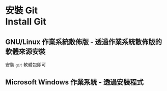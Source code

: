 # 安裝 Git<br>Install Git
## GNU/Linux 作業系統散佈版 - 透過作業系統散佈版的軟體來源安裝
安裝 `git` 軟體包即可

## Microsoft Windows 作業系統 - 透過安裝程式
